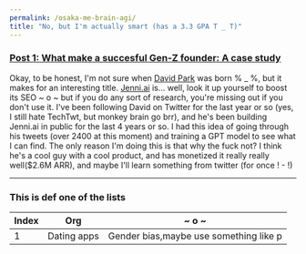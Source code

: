 ```yaml
---
permalink: /osaka-me-brain-agi/
title: "No, but I'm actually smart (has a 3.3 GPA T _ T)"
---
```


### [Post 1: What make a succesful Gen-Z founder: A case study ](/osaka-me-brain-agi/posts/one)

Okay, to be honest, I'm not sure when [David Park](https://twitter.com/Davidjpark96?ref_src=twsrc%5Egoogle%7Ctwcamp%5Eserp%7Ctwgr%5Eauthor) was born % \_ %, but it makes for an interesting title. [Jenni.ai](https://jenni.ai/) is... well, look it up yourself to boost its SEO ~ o ~ but if you do any sort of research, you're missing out if you don't use it. I've been following David on Twitter for the last year or so (yes, I still hate TechTwt, but monkey brain go brr), and he's been building Jenni.ai in public for the last 4 years or so. I had this idea of going through his tweets (over 2400 at this moment) and training a GPT model to see what I can find. The only reason I'm doing this is that why the fuck not? I think he's a cool guy with a cool product, and has monetized it really really well($2.6M ARR), and maybe I'll learn something from twitter (for once ! - !)

---

### This is def one of the lists

| Index | Org         | ~ o ~                                  |
| ----- | ----------- | -------------------------------------- |
| 1     | Dating apps | Gender bias,maybe use something like p |

